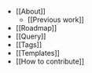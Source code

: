 - [[About]]
	- [[Previous work]]
- [[Roadmap]]
- [[Query]]
- [[Tags]]
- [[Templates]]
- [[How to contribute]]